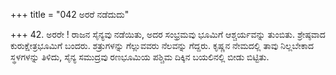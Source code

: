 +++
title = "042 ಅರರೆ ನಡೆದುದು"

+++
42. ಅರರೇ ! ರಾಜನ ಸೈನ್ಯವು ನಡೆಯಿತು, ಅದರ ಸಂಭ್ರಮವು ಭೂಮಿಗೆ ಆಶ್ಚರ್ಯವನ್ನು ತುಂಬಿತು. ಶ್ರೇಷ್ಠವಾದ ಕುರುಕ್ಷೇತ್ರಭೂಮಿಗೆ ಬಂದರು. ಶತ್ರುಗಳನ್ನು ಗೆಲ್ಲುವವರು ನೆಲವನ್ನು ಗೆದ್ದರು. ಕೃಷ್ಣನ ನೇಮದಲ್ಲಿ ತಾವು ನಿಲ್ಲಬೇಕಾದ ಸ್ಥಳಗಳನ್ನು ತಿಳಿದು, ಸೈನ್ಯ ಸಮುದ್ರವು ರಣಭೂಮಿಯ ಪಶ್ಚಿಮ ದಿಕ್ಕಿನ ಬಯಲಿನಲ್ಲಿ ಬೀಡು ಬಿಟ್ಟಿತು.